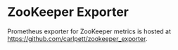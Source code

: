 ZooKeeper Exporter
============

Prometheus exporter for ZooKeeper metrics is hosted at https://github.com/carlpett/zookeeper_exporter.
